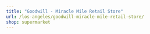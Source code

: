 ```yaml
---
title: "Goodwill - Miracle Mile Retail Store"
url: /los-angeles/goodwill-miracle-mile-retail-store/
shop: supermarket
---
```

